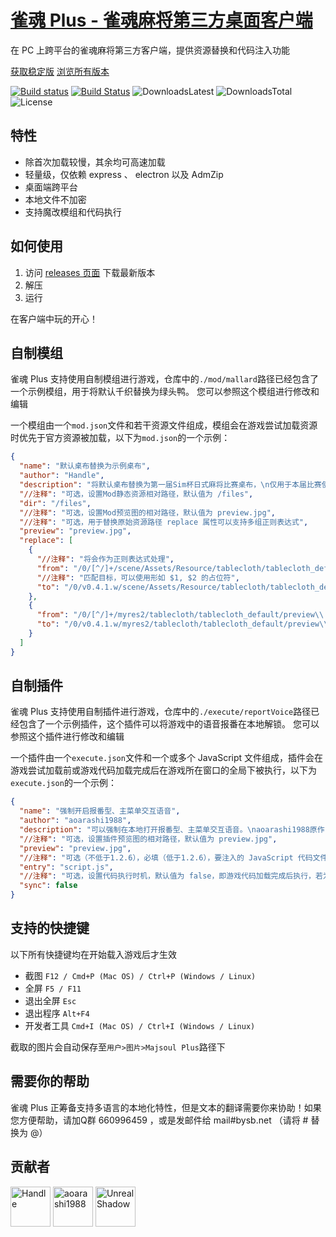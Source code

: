 # [雀魂 Plus - 雀魂麻将第三方桌面客户端](https://github.com/iamapig120/majsoul-plus-client)

在 PC 上跨平台的雀魂麻将第三方客户端，提供资源替换和代码注入功能

<a href="https://github.com/iamapig120/majsoul-plus-client/releases/latest">获取稳定版</a> <a href="https://github.com/iamapig120/majsoul-plus-client/releases/">浏览所有版本</a>

[![Build status](https://ci.appveyor.com/api/projects/status/cx2hgugjts6ed932/branch/master?svg=true)](https://ci.appveyor.com/project/hyunrealshadow/majsoul-plus-client/branch/master)
[![Build Status](https://travis-ci.com/MajsoulPlus/majsoul-plus-client.svg?branch=master)](https://travis-ci.com/MajsoulPlus/majsoul-plus-client)
![DownloadsLatest](https://img.shields.io/github/downloads/iamapig120/majsoul-plus-client/latest/total.svg)
![DownloadsTotal](https://img.shields.io/github/downloads/iamapig120/majsoul-plus-client/total.svg)
![License](https://img.shields.io/github/license/iamapig120/majsoul-plus-client.svg)

## 特性

- 除首次加载较慢，其余均可高速加载
- 轻量级，仅依赖 express 、 electron 以及 AdmZip
- 桌面端跨平台
- 本地文件不加密
- 支持魔改模组和代码执行

## 如何使用

1. 访问 <a href="https://github.com/iamapig120/majsoul-plus-client/releases/latest">releases 页面</a> 下载最新版本
2. 解压
3. 运行

在客户端中玩的开心！

## 自制模组

雀魂 Plus 支持使用自制模组进行游戏，仓库中的`./mod/mallard`路径已经包含了一个示例模组，用于将默认千织替换为绿头鸭。
您可以参照这个模组进行修改和编辑

一个模组由一个`mod.json`文件和若干资源文件组成，模组会在游戏尝试加载资源时优先于官方资源被加载，以下为`mod.json`的一个示例：

```json
{
  "name": "默认桌布替换为示例桌布",
  "author": "Handle",
  "description": "将默认桌布替换为第一届Sim杯日式麻将比赛桌布，\n仅用于本届比赛使用。",
  "//注释": "可选，设置Mod静态资源相对路径，默认值为 /files",
  "dir": "/files",
  "//注释": "可选，设置Mod预览图的相对路径，默认值为 preview.jpg",
  "//注释": "可选，用于替换原始资源路径 replace 属性可以支持多组正则表达式",
  "preview": "preview.jpg",
  "replace": [
    {
      "//注释": "将会作为正则表达式处理",
      "from": "/0/[^/]+/scene/Assets/Resource/tablecloth/tablecloth_default/Table_Dif\\.jpg",
      "//注释": "匹配目标，可以使用形如 $1, $2 的占位符",
      "to": "/0/v0.4.1.w/scene/Assets/Resource/tablecloth/tablecloth_default/Table_Dif\\.jpg"
    },
    {
      "from": "/0/[^/]+/myres2/tablecloth/tablecloth_default/preview\\.jpg",
      "to": "/0/v0.4.1.w/myres2/tablecloth/tablecloth_default/preview\\.jpg"
    }
  ]
}
```

## 自制插件

雀魂 Plus 支持使用自制插件进行游戏，仓库中的`./execute/reportVoice`路径已经包含了一个示例插件，这个插件可以将游戏中的语音报番在本地解锁。
您可以参照这个插件进行修改和编辑

一个插件由一个`execute.json`文件和一个或多个 JavaScript 文件组成，插件会在游戏尝试加载前或游戏代码加载完成后在游戏所在窗口的全局下被执行，以下为`execute.json`的一个示例：

```json
{
  "name": "强制开启报番型、主菜单交互语音",
  "author": "aoarashi1988",
  "description": "可以强制在本地打开报番型、主菜单交互语音。\naoarashi1988原作，Handle修改。",
  "//注释": "可选，设置插件预览图的相对路径，默认值为 preview.jpg",
  "preview": "preview.jpg",
  "//注释": "可选（不低于1.2.6），必填（低于1.2.6），要注入的 JavaScript 代码文件",
  "entry": "script.js",
  "//注释": "可选，设置代码执行时机，默认值为 false，即游戏代码加载完成后执行，若为 true 则会在游戏加载前执行要注入的代码",
  "sync": false
}
```

## 支持的快捷键

以下所有快捷键均在开始载入游戏后才生效

- 截图    `F12 / Cmd+P (Mac OS) / Ctrl+P (Windows / Linux)`
- 全屏    `F5 / F11`
- 退出全屏    `Esc`
- 退出程序    `Alt+F4`
- 开发者工具    `Cmd+I (Mac OS) / Ctrl+I (Windows / Linux)`

截取的图片会自动保存至`用户>图片>Majsoul Plus`路径下

## 需要你的帮助

雀魂 Plus 正筹备支持多语言的本地化特性，但是文本的翻译需要你来协助！如果您方便帮助，请加Q群 660996459 ，或是发邮件给 mail#bysb.net （请将 # 替换为 @）

## 贡献者


[<img src="https://avatars0.githubusercontent.com/u/16359124?s=64" width="64" height="64" alt="Handle"/>](https://github.com/iamapig120)
[<img src="https://avatars0.githubusercontent.com/u/30466105?s=64" width="64" height="64" alt="aoarashi1988"/>](https://github.com/aoarashi1988)
[<img src="https://avatars0.githubusercontent.com/u/36305150?s=64" width="64" height="64" alt="UnrealShadow"/>](https://github.com/hyunrealshadow)
